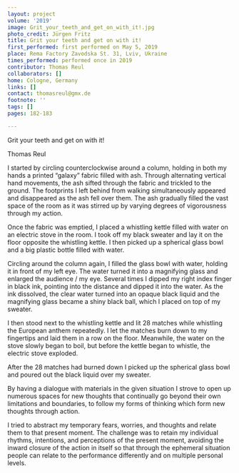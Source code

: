 ```yaml
---
layout: project
volume: '2019'
image: Grit_your_teeth_and_get_on_with_it!.jpg
photo_credit: Jürgen Fritz
title: Grit your teeth and get on with it!
first_performed: first performed on May 5, 2019
place: Rema Factory Zavodska St. 31, Lviv, Ukraine
times_performed: performed once in 2019
contributor: Thomas Reul
collaborators: []
home: Cologne, Germany
links: []
contact: thomasreul@gmx.de
footnote: ''
tags: []
pages: 182-183

---
```


Grit your teeth and get on with it!

Thomas Reul

I started by circling counterclockwise around a column, holding in both my hands a printed “galaxy” fabric filled with ash. Through alternating vertical hand movements, the ash sifted through the fabric and trickled to the ground. The footprints I left behind from walking simultaneously appeared and disappeared as the ash fell over them. The ash gradually filled the vast space of the room as it was stirred up by varying degrees of vigorousness through my action.

Once the fabric was emptied, I placed a whistling kettle filled with water on an electric stove in the room. I took off my black sweater and lay it on the floor opposite the whistling kettle. I then picked up a spherical glass bowl and a big plastic bottle filled with water.

Circling around the column again, I filled the glass bowl with water, holding it in front of my left eye. The water turned it into a magnifying glass and enlarged the audience / my eye. Several times I dipped my right index finger in black ink, pointing into the distance and dipped it into the water. As the ink dissolved, the clear water turned into an opaque black liquid and the magnifying glass became a shiny black ball, which I placed on top of my sweater.

I then stood next to the whistling kettle and lit 28 matches while whistling the European anthem repeatedly. I let the matches burn down to my fingertips and laid them in a row on the floor. Meanwhile, the water on the stove slowly began to boil, but before the kettle began to whistle, the electric stove exploded.

After the 28 matches had burned down I picked up the spherical glass bowl and poured out the black liquid over my sweater.

By having a dialogue with materials in the given situation I strove to open up numerous spaces for new thoughts that continually go beyond their own limitations and boundaries, to follow my forms of thinking which form new thoughts through action.

I tried to abstract my temporary fears, worries, and thoughts and relate them to that present moment. The challenge was to retain my individual rhythms, intentions, and perceptions of the present moment, avoiding the inward closure of the action in itself so that through the ephemeral situation people can relate to the performance differently and on multiple personal levels.
